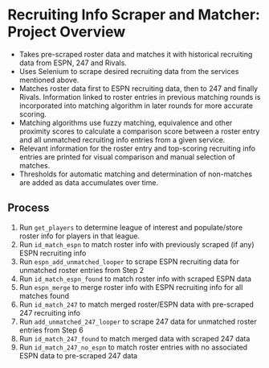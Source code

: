 # Recruiting Info Scraper and Matcher: Project Overview
* Takes pre-scraped roster data and matches it with historical recruiting data from ESPN, 247 and Rivals.
* Uses Selenium to scrape desired recruiting data from the services mentioned above.
* Matches roster data first to ESPN recruiting data, then to 247 and finally Rivals. Information linked to roster
  entries in previous matching rounds is incorporated into matching algorithm in later rounds for more accurate scoring.
* Matching algorithms use fuzzy matching, equivalence and other proximity scores to calculate a comparison score
 between a roster entry and all unmatched recruiting info entries from a given service.
* Relevant information for the roster entry and top-scoring recruiting info entries are printed for visual
  comparison and manual selection of matches.
* Thresholds for automatic matching and determination of non-matches are added as data accumulates over time.


## Process
1. Run `get_players` to determine league of interest and populate/store roster info for players in that league.
2. Run `id_match_espn` to match roster info with previously scraped (if any) ESPN recruiting info
3. Run `espn_add_unmatched_looper` to scrape ESPN recruiting data for unmatched roster entries from Step 2
4. Run `id_match_espn_found` to match roster info with scraped ESPN data
5. Run `espn_merge` to merge roster info with ESPN recruiting info for all matches found
6. Run `id_match_247` to match merged roster/ESPN data with pre-scraped 247 recruiting info
7. Run `add_unmatched_247_looper` to scrape 247 data for unmatched roster entries from Step 6
8. Run `id_match_247_found` to match merged data with scraped 247 data
9. Run `id_match_247_no_espn` to match roster entries with no associated ESPN data to pre-scraped 247 data

